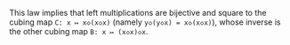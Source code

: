 This law implies that left multiplications are bijective and square to the cubing map `C: x ↦ x◇(x◇x)` (namely `y◇(y◇x) = x◇(x◇x)`), whose inverse is the other cubing map `B: x ↦ (x◇x)◇x`.
